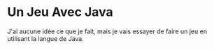 # Un Jeu Avec Java

J'ai aucune idée ce que je fait, mais je vais essayer de faire un jeu en utilisant la langue de Java.
